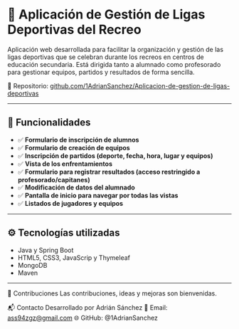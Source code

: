 # 🏅 Aplicación de Gestión de Ligas Deportivas del Recreo

Aplicación web desarrollada para facilitar la organización y gestión de las ligas deportivas que se celebran durante los recreos en centros de educación secundaria. Está dirigida tanto a alumnado como profesorado para gestionar equipos, partidos y resultados de forma sencilla.

🔗 Repositorio: [github.com/1AdrianSanchez/Aplicacion-de-gestion-de-ligas-deportivas](https://github.com/1AdrianSanchez/Aplicacion-de-gestion-de-ligas-deportivas)

---

## 📌 Funcionalidades

- ✅ **Formulario de inscripción de alumnos**
- ✅ **Formulario de creación de equipos**
- ✅ **Inscripción de partidos (deporte, fecha, hora, lugar y equipos)**
- ✅ **Vista de los enfrentamientos**
- ✅ **Formulario para registrar resultados (acceso restringido a profesorado/capitanes)**
- ✅ **Modificación de datos del alumnado**
- ✅ **Pantalla de inicio para navegar por todas las vistas**
- ✅ **Listados de jugadores y equipos**

---

## ⚙️ Tecnologías utilizadas

- Java y Spring Boot
- HTML5, CSS3, JavaScrip y Thymeleaf
- MongoDB
- Maven

---

🤝 Contribuciones
Las contribuciones, ideas y mejoras son bienvenidas.

📬 Contacto
Desarrollado por Adrián Sánchez
📧 Email: ass94zgz@gmail.com
🌐 GitHub: @1AdrianSanchez
